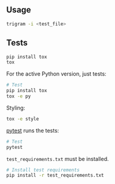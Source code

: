 

## Usage

```sh
trigram -i <test_file>
```

## Tests

```sh
pip install tox
tox
```


For the active Python version, just tests:

```sh
# Test
pip install tox
tox -e py
```

Styling:

```sh
tox -e style
```


[pytest](https://docs.pytest.org/en/latest/) runs the tests:

```sh
# Test
pytest
```

`test_requirements.txt` must be installed.

```sh
# Install test requirements
pip install -r test_requirements.txt
```

